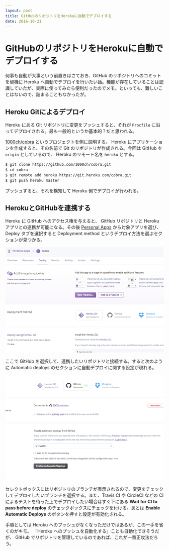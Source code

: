 ```yaml
---
layout: post
title: GitHubのリポジトリをHerokuに自動でデプロイする
date: 2016-10-21
---
```


# GitHubのリポジトリをHerokuに自動でデプロイする

何事も自動が大事という前置きはさておき、GitHub のリポジトリへのコミットを契機に Heroku へ自動でデプロイを行いたい話。機能が存在していることは認識していたが、実際に使ってみたら便利だったのでメモ。といっても、難しいことはないので、詰まることもなかったが。

## Heroku Gitによるデプロイ

Heroku にある Git リポジトリに変更をプッシュすると、それが `Procfile` に沿ってデプロイされる。最も一般的というか基本的？だと思われる。

[1000ch/cobra](https://github.com/1000ch/cobra) というプロジェクトを例に説明する。  Heroku にアプリケーションを作成すると、その名前で Git のリポジトリが作成される。今回は GitHub を `origin` としているので、 Heroku のリモート名を `heroku` とする。

```bash
$ git clone https://github.com/1000ch/cobra.git
$ cd cobra
$ git remote add heroku https://git.heroku.com/cobra.git
$ git push heroku master
```

プッシュすると、それを検知して Heroku 側でデプロイが行われる。

## HerokuとGitHubを連携する

Heroku に GitHub へのアクセス権を与えると、 GitHub リポジトリと Heroku アプリとの連携が可能になる。その後 [Personal Apps](https://dashboard.heroku.com/apps) から対象アプリを選び、 Deploy タブを選択すると Deployment method というデプロイ方法を選ぶセクションが見つかる。

![Deployment method](/img/posts/2016/heroku-automatic-deploy/deployment-method.png)

ここで GitHub を選択して、連携したいリポジトリと接続する。すると次のように Automatic deploys のセクションに自動デプロイに関する設定が現れる。

![Connect to GitHub](/img/posts/2016/heroku-automatic-deploy/connect-to-github.png)

セレクトボックスにはリポジトリのブランチが表示されるので、変更をチェックしてデプロイしたいブランチを選択する。また、Travis CI や CircleCI などの CI によるテストを待った上でデプロイしたい場合はすぐ下にある **Wait for CI to pass before deploy** のチェックボックスにチェックを付ける。あとは **Enable Automatic Deploys** のボタンを押すと設定が有効化される。

手順としては Heroku へのプッシュがなくなっただけではあるが、この一手を省くのがキモ。 「Heroku へのプッシュを自動化する」ことも自動化できそうだが、 GitHub でリポジトリを管理しているのであれば、これが一番正攻法だろう。

